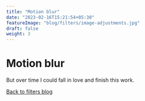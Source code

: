 ```yaml
---
title: "Motion blur"
date: "2023-02-16T15:21:54+05:30"
featureImage: "blog/filters/image-adjustments.jpg"
draft: false
weight: 3
---
```


# Motion blur

But over time I could fall in love and finish this work.

[Back to filters blog](/blog/filters)
